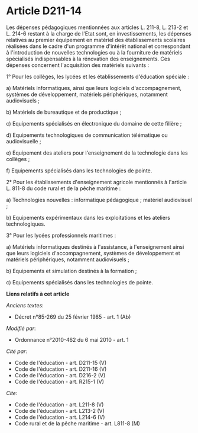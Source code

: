 # Article D211-14

Les dépenses pédagogiques mentionnées aux articles L. 211-8, L. 213-2 et L. 214-6 restant à la charge de l'Etat sont, en
investissements, les dépenses relatives au premier équipement en matériel des établissements scolaires réalisées dans le
cadre d'un programme d'intérêt national et correspondant à l'introduction de nouvelles technologies ou à la fourniture de
matériels spécialisés indispensables à la rénovation des enseignements. Ces dépenses concernent l'acquisition des matériels
suivants : 

1° Pour les collèges, les lycées et les établissements d'éducation spéciale : 

a) Matériels informatiques, ainsi que leurs logiciels d'accompagnement, systèmes de développement, matériels périphériques,
notamment audiovisuels ; 

b) Matériels de bureautique et de productique ; 

c) Equipements spécialisés en électronique du domaine de cette filière ; 

d) Equipements technologiques de communication télématique ou audiovisuelle ; 

e) Equipement des ateliers pour l'enseignement de la technologie dans les collèges ; 

f) Equipements spécialisés dans les technologies de pointe. 

2° Pour les établissements d'enseignement agricole mentionnés à l'article L. 811-8 du code rural et de la pêche maritime : 

a) Technologies nouvelles : informatique pédagogique ; matériel audiovisuel ; 

b) Equipements expérimentaux dans les exploitations et les ateliers technologiques. 

3° Pour les lycées professionnels maritimes : 

a) Matériels informatiques destinés à l'assistance, à l'enseignement ainsi que leurs logiciels d'accompagnement, systèmes de
développement et matériels périphériques, notamment audiovisuels ; 

b) Equipements et simulation destinés à la formation ; 

c) Equipements spécialisés dans les technologies de pointe.

**Liens relatifs à cet article**

_Anciens textes_:

  - Décret n°85-269 du 25 février 1985 - art. 1 (Ab)

_Modifié par_:

  - Ordonnance n°2010-462 du 6 mai 2010 - art. 1

_Cité par_:

  - Code de l'éducation - art. D211-15 (V)
  - Code de l'éducation - art. D211-16 (V)
  - Code de l'éducation - art. D216-2 (V)
  - Code de l'éducation - art. R215-1 (V)

_Cite_:

  - Code de l'éducation - art. L211-8 (V)
  - Code de l'éducation - art. L213-2 (V)
  - Code de l'éducation - art. L214-6 (V)
  - Code rural et de la pêche maritime - art. L811-8 (M)
